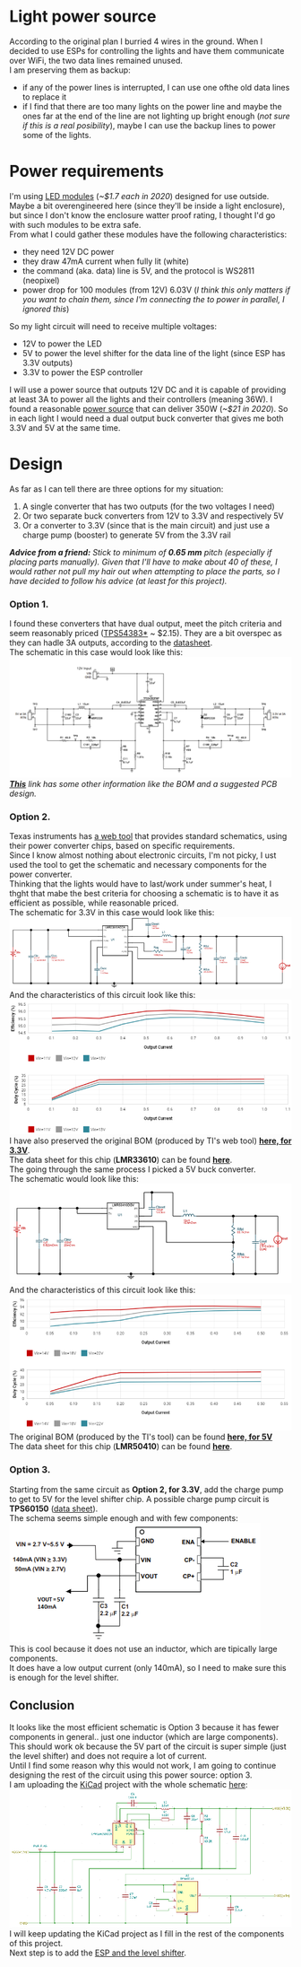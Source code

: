 # **Light power source**
According to the original plan I burried 4 wires in the ground. When I decided to use ESPs for controlling the lights and have them communicate over WiFi, the two data lines remained unused.  
I am preserving them as backup:
- if any of the power lines is interrupted, I can use one ofthe old data lines to replace it
- if I find that there are too many lights on the power line and maybe the ones far at the end of the line are not lighting up bright enough (*not sure if this is a real posibility*), maybe I can use the backup lines to power some of the lights.  

# Power requirements
I'm using [LED modules](https://www.holidaycoro.com/ProductDetails.asp?ProductCode=654) (*~$1.7 each in 2020*) designed for use outside. Maybe a bit overengineered here (since they'll be inside a light enclosure), but since I don't know the enclosure watter proof rating, I thought I'd go with such modules to be extra safe.  
From what I could gather these modules have the following characteristics:
- they need 12V DC power
- they draw 47mA current when fully lit (white)
- the command (aka. data) line is 5V, and the protocol is WS2811 (neopixel)
- power drop for 100 modules (from 12V) 6.03V (*I think this only matters if you want to chain them, since I'm connecting the to power in parallel, I ignored this*)

So my light circuit will need to receive multiple voltages:  
- 12V to power the LED  
- 5V to power the level shifter for the data line of the light (since ESP has 3.3V outputs)  
- 3.3V to power the ESP controller  

I will use a power source that outputs 12V DC and it is capable of providing at least 3A to power all the lights and their controllers (meaning 36W). I found a reasonable [power source](https://www.holidaycoro.com/12-Volt-350-Watt-Power-Supply-p/49.htm) that can deliver 350W (*~$21 in 2020*).
So in each light I would need a dual output buck converter that gives me both 3.3V and 5V at the same time.

# Design
As far as I can tell there are three options for my situation:
1. A single converter that has two outputs (for the two voltages I need)
2. Or two separate buck converters from 12V to 3.3V and respectively 5V
3. Or a converter to 3.3V (since that is the main circuit) and just use a charge pump (booster) to generate 5V from the 3.3V rail

***Advice from a friend:** Stick to minimum of **0.65 mm** pitch (especially if placing parts manually). Given that I'll have to make about 40 of these, I would rather not pull my hair out when attempting to place the parts, so I have decided to follow his advice (at least for this project).*  

### **Option 1.**
I found these converters that have dual output, meet the pitch criteria and seem reasonably priced ([TPS54383*](https://www.mouser.com/Search/Refine?Keyword=TPS54383P&qty=42) ~ $2.15). They are a bit overspec as they can hadle 3A outputs, according to the [datasheet](https://www.ti.com/lit/ds/symlink/tps54383.pdf?ts=1601390106496&ref_url=https%253A%252F%252Fwww.ti.com%252Fproduct%252FTPS54383).  
The schematic in this case would look like this:  
![Original Schematic](Images/DualOutputPowerSchematic.png)  
*[**This**](https://www.ti.com/tool/PMP4961) link has some other information like the BOM and a suggested PCB design.*  

### **Option 2.**
Texas instruments has [a web tool](https://webench.ti.com/power-designer/switching-regulator) that provides standard schematics, using their power converter chips, based on specific requirements.  
Since I know almost nothing about electronic circuits, I'm not picky, I ust used the tool to get the schematic and necessary components for the power converter.  
Thinking that the lights would have to last/work under summer's heat, I thght that mabe the best criteria for choosing a schematic is to have it as efficient as possible, while reasonable priced.  
The schematic for 3.3V in this case would look like this:  
![Original Schematic](Images/3.3VBuckSchematic.png)  
And the characteristics of this circuit look like this:  
![Circuit Characteristics](Images/3.3VBuckCharacteristics.png)  
I have also preserved the original BOM (produced by TI's web tool) [**here, for 3.3V**](Hardware/3.3BuckBOM.csv).  
The data sheet for this chip (**LMR33610**) can be found [**here**](https://www.ti.com/lit/ds/symlink/lmr33610.pdf?ts=1601747510795&ref_url=https%253A%252F%252Fwww.ti.com%252Fproduct%252FLMR33610%253Futm_source%253Dgoogle%2526utm_medium%253Dcpc%2526utm_campaign%253Dapp-null-null-GPN_EN-cpc-pf-google-wwe%2526utm_content%253DLMR33610%2526ds_k%253DLMR33610%2526DCM%253Dyes%2526gclsrc%253Daw.ds%2526%2526gclid%253DCj0KCQjwwuD7BRDBARIsAK_5YhXF2-Mhs7Dk4Tq8xg4DW-si23Ri2CLtTnMW85qvka4h__C4O32b0QcaAgoGEALw_wcB).  
The going through the same process I picked a 5V buck converter.  
The schematic would look like this:  
![Original Schematic](Images/5VBuckSchematic.png)  
And the characteristics of this circuit look like this:  
![Circuit Characteristics](Images/5VBuckCharacteristics.png)  
The original BOM (produced by the TI's tool) can be found [**here, for 5V**](Hardware/5BuckBOM.csv)  
The data sheet for this chip (**LMR50410**) can be found [**here**](https://www.ti.com/lit/ds/symlink/lmr50410.pdf?ts=1601747560668&ref_url=https%253A%252F%252Fwww.ti.com%252Fproduct%252FLMR50410).  

### **Option 3.**
Starting from the same circuit as **Option 2, for 3.3V**, add the charge pump to get to 5V for the level shifter chip.
A possible charge pump circuit is **TPS60150** ([data sheet](https://www.ti.com/lit/ds/symlink/tps60150.pdf?ts=1601740416406&ref_url=https%253A%252F%252Fwww.ti.com%252Fproduct%252FTPS60150%253Futm_source%253Dgoogle%2526utm_medium%253Dcpc%2526utm_campaign%253Dapp-null-null-GPN_EN-cpc-pf-google-wwe%2526utm_content%253DTPS60150%2526ds_k%253DTPS60150%2526DCM%253Dyes%2526gclsrc%253Daw.ds%2526%2526gclid%253DCj0KCQjwwuD7BRDBARIsAK_5YhWblRusjF8v8g2ZYhLHsx-FN8LUXIo1E90WrOaV9IOs0YWV746_6gwaAtjAEALw_wcB)).  
The schema seems simple enough and with few components:  
![Sample Schematic](Images/ChargePumpSchematic.png)  
This is cool because it does not use an inductor, which are tipically large components.  
It does have a low output current (only 140mA), so I need to make sure this is enough for the level shifter. 

## Conclusion
It looks like the most efficient schematic is Option 3 because it has fewer components in general.. just one inductor (which are large components).  
This should work ok because the 5V part of the circuit is super simple (just the level shifter) and does not require a lot of current.  
Until I find some reason why this would not work, I am going to continue designing the rest of the circuit using this power source: option 3.  
I am uploading the [KiCad](https://kicad-pcb.org/download/) project with the whole schematic [here](Hardware/KiCad):  
![Power Source Circuit](Images/PowerSourceCircuit.png)  
I will keep updating the KiCad project as I fill in the rest of the components of this project.  
Next step is to add the [ESP and the level shifter](ESPCircuitDesign.md).  